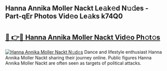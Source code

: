 ## Hanna Annika Moller Nackt Le𝚊k𝚎d N𝚞𝚍es - Part-qEr Photos Vid𝚎o Le𝚊ks k74Q0

# <h2><a href="http://fb19psc.evod.top/?m=Hanna+Annika+Moller+Nackt">🔗 👉🔴 Hanna Annika Moller Nackt Vid𝚎o Ph𝚘t𝚘s</a></h2>

[![Hanna Annika Moller Nackt N𝚞d𝚎s](https://i.imgur.com/8V9OHl7.gif)](http://fb19psc.evod.top/?m=Hanna+Annika+Moller+Nackt)
Dance and lifestyle enthusiast Hanna Annika Moller Nackt sharing their journey online. Public figures Hanna Annika Moller Nackt are often seen as targets of political attacks. 

